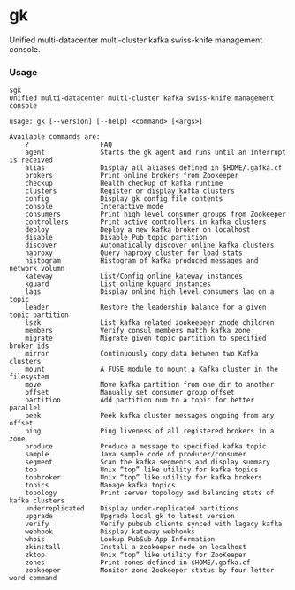 # gk

Unified multi-datacenter multi-cluster kafka swiss-knife management console.

### Usage

    $gk
    Unified multi-datacenter multi-cluster kafka swiss-knife management console
    
    usage: gk [--version] [--help] <command> [<args>]
    
    Available commands are:
        ?                  FAQ
        agent              Starts the gk agent and runs until an interrupt is received
        alias              Display all aliases defined in $HOME/.gafka.cf
        brokers            Print online brokers from Zookeeper
        checkup            Health checkup of kafka runtime
        clusters           Register or display kafka clusters
        config             Display gk config file contents
        console            Interactive mode
        consumers          Print high level consumer groups from Zookeeper
        controllers        Print active controllers in kafka clusters
        deploy             Deploy a new kafka broker on localhost
        disable            Disable Pub topic partition
        discover           Automatically discover online kafka clusters
        haproxy            Query haproxy cluster for load stats
        histogram          Histogram of kafka produced messages and network volumn
        kateway            List/Config online kateway instances
        kguard             List online kguard instances
        lags               Display online high level consumers lag on a topic
        leader             Restore the leadership balance for a given topic partition
        lszk               List kafka related zookeepeer znode children
        members            Verify consul members match kafka zone
        migrate            Migrate given topic partition to specified broker ids
        mirror             Continuously copy data between two Kafka clusters
        mount              A FUSE module to mount a Kafka cluster in the filesystem
        move               Move kafka partition from one dir to another
        offset             Manually set consumer group offset
        partition          Add partition num to a topic for better parallel
        peek               Peek kafka cluster messages ongoing from any offset
        ping               Ping liveness of all registered brokers in a zone
        produce            Produce a message to specified kafka topic
        sample             Java sample code of producer/consumer
        segment            Scan the kafka segments and display summary
        top                Unix “top” like utility for kafka topics
        topbroker          Unix “top” like utility for kafka brokers
        topics             Manage kafka topics
        topology           Print server topology and balancing stats of kafka clusters
        underreplicated    Display under-replicated partitions
        upgrade            Upgrade local gk to latest version
        verify             Verify pubsub clients synced with lagacy kafka
        webhook            Display kateway webhooks
        whois              Lookup PubSub App Information
        zkinstall          Install a zookeeper node on localhost
        zktop              Unix “top” like utility for ZooKeeper
        zones              Print zones defined in $HOME/.gafka.cf
        zookeeper          Monitor zone Zookeeper status by four letter word command

